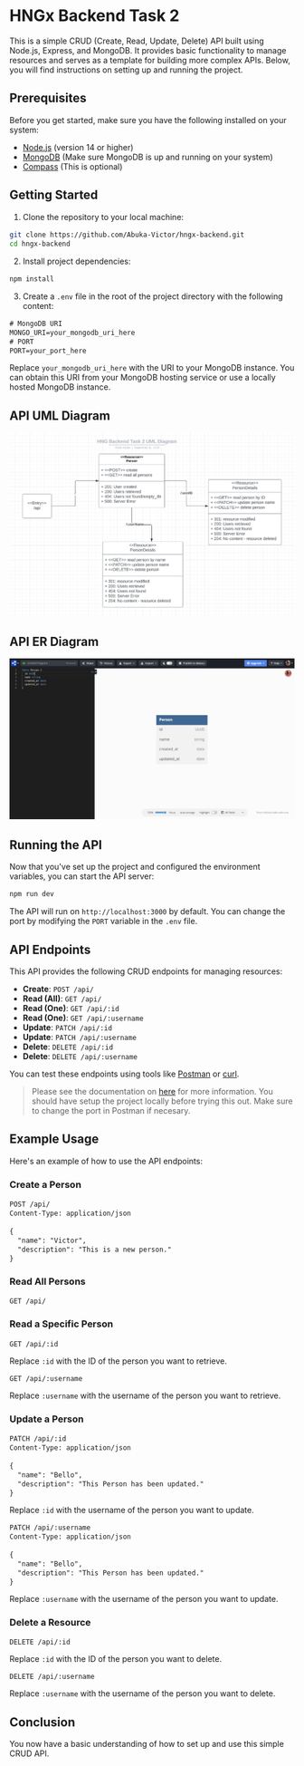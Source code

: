 # HNGx Backend Task 2

This is a simple CRUD (Create, Read, Update, Delete) API built using Node.js, Express, and MongoDB. It provides basic functionality to manage resources and serves as a template for building more complex APIs. Below, you will find instructions on setting up and running the project.

## Prerequisites

Before you get started, make sure you have the following installed on your system:

- [Node.js](https://nodejs.org/) (version 14 or higher)
- [MongoDB](https://www.mongodb.com/) (Make sure MongoDB is up and running on your system)
- [Compass](https://www.mongodb.com/docs/compass/master/install/) (This is optional)

## Getting Started

1. Clone the repository to your local machine:

```bash
git clone https://github.com/Abuka-Victor/hngx-backend.git
cd hngx-backend
```

2. Install project dependencies:

```bash
npm install
```

3. Create a `.env` file in the root of the project directory with the following content:

```env
# MongoDB URI
MONGO_URI=your_mongodb_uri_here
# PORT
PORT=your_port_here
```

Replace `your_mongodb_uri_here` with the URI to your MongoDB instance. You can obtain this URI from your MongoDB hosting service or use a locally hosted MongoDB instance.

## API UML Diagram

![API UML](./uml.png)

## API ER Diagram

![API ER](./ER.png)

## Running the API

Now that you've set up the project and configured the environment variables, you can start the API server:

```bash
npm run dev
```

The API will run on `http://localhost:3000` by default. You can change the port by modifying the `PORT` variable in the `.env` file.

## API Endpoints

This API provides the following CRUD endpoints for managing resources:

- **Create**: `POST /api/`
- **Read (All)**: `GET /api/`
- **Read (One)**: `GET /api/:id`
- **Read (One)**: `GET /api/:username`
- **Update**: `PATCH /api/:id`
- **Update**: `PATCH /api/:username`
- **Delete**: `DELETE /api/:id`
- **Delete**: `DELETE /api/:username`

You can test these endpoints using tools like [Postman](https://www.postman.com/) or [curl](https://curl.se/).

> Please see the documentation on [here](https://documenter.getpostman.com/view/17358662/2s9YC2zDDq) for more information. You should have setup the project locally before trying this out. Make sure to change the port in Postman if necesary.

## Example Usage

Here's an example of how to use the API endpoints:

### Create a Person

```http
POST /api/
Content-Type: application/json

{
  "name": "Victor",
  "description": "This is a new person."
}
```

### Read All Persons

```http
GET /api/
```

### Read a Specific Person

```http
GET /api/:id
```

Replace `:id` with the ID of the person you want to retrieve.

```http
GET /api/:username
```

Replace `:username` with the username of the person you want to retrieve.

### Update a Person

```http
PATCH /api/:id
Content-Type: application/json

{
  "name": "Bello",
  "description": "This Person has been updated."
}
```

Replace `:id` with the username of the person you want to update.

```http
PATCH /api/:username
Content-Type: application/json

{
  "name": "Bello",
  "description": "This Person has been updated."
}
```

Replace `:username` with the username of the person you want to update.

### Delete a Resource

```http
DELETE /api/:id
```

Replace `:id` with the ID of the person you want to delete.

```http
DELETE /api/:username
```

Replace `:username` with the username of the person you want to delete.

## Conclusion

You now have a basic understanding of how to set up and use this simple CRUD API.
